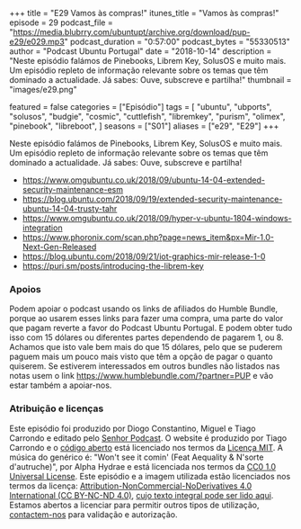 +++
title = "E29 Vamos às compras!"
itunes_title = "Vamos às compras!"
episode = 29
podcast_file = "https://media.blubrry.com/ubuntupt/archive.org/download/pup-e29/e029.mp3"
podcast_duration = "0:57:00"
podcast_bytes = "55330513"
author = "Podcast Ubuntu Portugal"
date = "2018-10-14"
description = "Neste episódio falámos de Pinebooks, Librem Key, SolusOS e muito mais. Um episódio repleto de informação relevante sobre os temas que têm dominado a actualidade. Já sabes: Ouve, subscreve e partilha!"
thumbnail = "images/e29.png"

featured = false
categories = ["Episódio"]
tags = [
  "ubuntu",
  "ubports",
  "solusos",
  "budgie",
  "cosmic",
  "cuttlefish",
  "libremkey",
  "purism",
  "olimex",
  "pinebook",
  "libreboot",
]
seasons = ["S01"]
aliases = ["e29", "E29"]
+++

Neste episódio falámos de Pinebooks, Librem Key, SolusOS e muito mais. Um episódio repleto de informação relevante sobre os temas que têm dominado a actualidade. Já sabes: Ouve, subscreve e partilha!

* https://www.omgubuntu.co.uk/2018/09/ubuntu-14-04-extended-security-maintenance-esm
* https://blog.ubuntu.com/2018/09/19/extended-security-maintenance-ubuntu-14-04-trusty-tahr
* https://www.omgubuntu.co.uk/2018/09/hyper-v-ubuntu-1804-windows-integration
* https://www.phoronix.com/scan.php?page=news_item&px=Mir-1.0-Next-Gen-Released
* https://blog.ubuntu.com/2018/09/21/iot-graphics-mir-release-1-0
* https://puri.sm/posts/introducing-the-librem-key


### Apoios
Podem apoiar o podcast usando os links de afiliados do Humble Bundle, porque ao usarem esses links para fazer uma compra, uma parte do valor que pagam reverte a favor do Podcast Ubuntu Portugal.
E podem obter tudo isso com 15 dólares ou diferentes partes dependendo de pagarem 1, ou 8.
Achamos que isto vale bem mais do que 15 dólares, pelo que se puderem paguem mais um pouco mais visto que têm a opção de pagar o quanto quiserem.
Se estiverem interessados em outros bundles não listados nas notas usem o link https://www.humblebundle.com/?partner=PUP e vão estar também a apoiar-nos.

### Atribuição e licenças
Este episódio foi produzido por Diogo Constantino, Miguel e Tiago Carrondo e editado pelo [Senhor Podcast](https://senhorpodcast.pt/).
O website é produzido por Tiago Carrondo e o [código aberto](https://gitlab.com/podcastubuntuportugal/website) está licenciado nos termos da [Licença MIT](https://gitlab.com/podcastubuntuportugal/website/main/LICENSE).
A música do genérico é: "Won't see it comin' (Feat Aequality & N'sorte d'autruche)", por Alpha Hydrae e está licenciada nos termos da [CC0 1.0 Universal License](https://creativecommons.org/publicdomain/zero/1.0/).
Este episódio e a imagem utilizada estão licenciados nos termos da licença: [Attribution-NonCommercial-NoDerivatives 4.0 International (CC BY-NC-ND 4.0)](https://creativecommons.org/licenses/by-nc-nd/4.0/), [cujo texto integral pode ser lido aqui](https://creativecommons.org/licenses/by-nc-nd/4.0/legalcode). Estamos abertos a licenciar para permitir outros tipos de utilização, [contactem-nos](https://podcastubuntuportugal.org/contactos) para validação e autorização.


